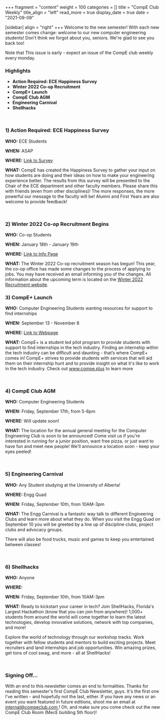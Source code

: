 +++
fragment = "content"
weight = 100
categories = []
title = "CompE Club Weekly"
title_align = "left"
read_more = true
display_date = true
date = "2021-09-09"

[sidebar]
align = "right"
+++
Welcome to the new semester! With each new semester comes change: welcome to our new computer engineering students! Don't think we forgot about you, seniors. We're glad to see you back too!

Note that This issue is early - expect an issue of the CompE club weekly every monday.
</br>

### Highlights

* **Action Required: ECE Happiness Survey**
* **Winter 2022 Co-op Recruitment**
* **CompE+ Launch**
* **CompE Club AGM**
* **Engineering Carnival**
* **Shellhacks**

</br>

### 1)  Action Required: ECE Happiness Survey

**WHO:** ECE Students

**WHEN:** ASAP

**WHERE:** [Link to Survey](https://forms.gle/FtgDMNoDfmLee2Cy9)

**WHAT:** CompE has created the Happiness Survey to gather your input on how students are doing and their ideas on how to make your engineering experience better. The results from this survey will be presented to the Chair of the ECE department and other faculty members. Please share this with friends (even from other disciplines)! The more responses, the more powerful our message to the faculty will be! Alumni and First Years are also welcome to provide feedback!

</br>

### 2)  Winter 2022 Co-op Recruitment Begins

**WHO:** Co-op Students

**WHEN:** January 18th - January 19th

**WHERE:** [Link to Info Page](https://www.ualberta.ca/engineering/co-op/students/winter-recruitment.html)

**WHAT:** The Winter 2022 Co-op recruitment season has begun! This year, the co-op office has made some changes to the process of applying to jobs. You may have received an email informing you of the changes. All information about the upcoming term is located on the [Winter 2022 Recruitment website](https://www.ualberta.ca/engineering/co-op/students/winter-recruitment.html).
</br>

### 3)  CompE+ Launch

**WHO:** Computer Engineering Students wanting resources for support to find internships

**WHEN:** September 13 - November 8

**WHERE:** [Link to Webpage](www.compe.plus)

**WHAT:** CompE+ is a student led pilot program to provide students with support to find internships in the tech industry. Finding an internship within the tech industry can be difficult and daunting - that’s where CompE+ comes in! CompE+ strives to provide students with services that will aid them on their internship hunt and to provide insight on what it's like to work in the tech industry. Check out www.compe.plus to learn more

</br>

### 4)  CompE Club AGM

**WHO:** Computer Engineering Students

**WHEN:** Friday, September 17th, from 5-6pm

**WHERE:** Will update soon!

**WHAT:** The location for the annual general meeting for the Computer Engineering Club is soon to be announced! Come visit us if you're interested in running for a junior position, want free pizza, or just want to have fun and meet new people! We'll announce a location soon - keep your eyes peeled!

</br>

### 5)  Engineering Carnival

**WHO:** Any Student studying at the University of Alberta!

**WHERE:** Engg Quad

**WHEN:**  Friday, September 10th, from 10AM-3pm

**WHAT:** The Engg Carnival is a fantastic way talk to different Engineering Clubs and learn more about what they do. When you visit the Engg Quad on September 10 you will be greeted by a line up of discipline clubs, project clubs and advocacy groups.

There will also be food trucks, music and games to keep you entertained between classes!

</br>

### 6)  Shellhacks

**WHO:** Anyone

**WHERE:** 

**WHEN:**  Friday, September 10th, from 10AM-3pm

**WHAT:** Ready to kickstart your career in tech? Join ShellHacks, Florida's Largest Hackathon (know that you can join from anywhere)! 1,000+ students from around the world will come together to learn the latest technologies, develop innovative solutions, network with top companies, and more!

Explore the world of technology through our workshop tracks. Work together with fellow students and mentors to build exciting projects. Meet recruiters and land internships and job opportunities. Win amazing prizes, get tons of cool swag, and more - all at ShellHacks!

</br>

### Signing Off...

With an end to this newsletter comes an end to formalities. Thanks for reading this semester's first CompE Club Newsletter, guys. It's the first one I've written - and hopefully not the last, either. If you have any news or an event you want featured in future editions, shoot me an email at [internal@compeclub.com ](mailto:internal@compeclub.com)! Oh, and make sure you come check out the new CompE Club Room (MecE building 5th floor)!
